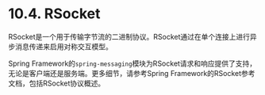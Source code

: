 # 10.4. RSocket

RSocket是一个用于传输字节流的二进制协议。RSocket通过在单个连接上进行异步消息传递来启用对称交互模型。

Spring Framework的`spring-messaging`模块为RSocket请求和响应提供了支持，无论是客户端还是服务端。更多细节，请参考Spring Framework的RSocket参考文档，包括RSocket协议概述。
